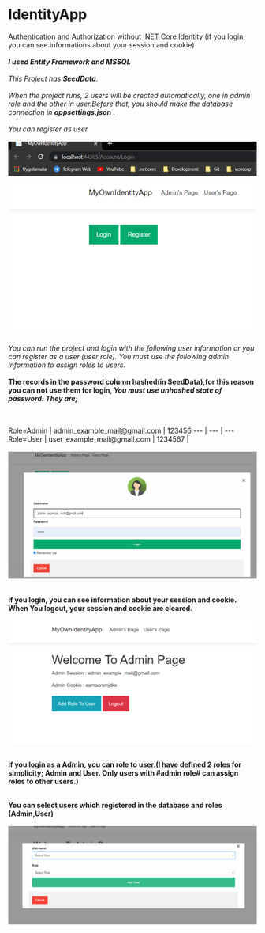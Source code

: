 # IdentityApp
Authentication and Authorization without .NET Core Identity (if you login, you can see informations about your session  and cookie)
<br/>
<br/>
***I used Entity Framework and MSSQL***
<br/>
<br/>
*This Project has **SeedData**.*
<br/>
<br/>
*When the project runs, 2 users will be created automatically, one in admin role and the other in user.Before that, you should make the database connection in **appsettings.json** .*
<br/>
<br/>
*You can register as user.*
<br/>
<br/>
<img src="ReadMeImages/1.PNG">
<br/>
<br/>
*You can run the project and login with the following user information or you can register as a user (user role). You must use the following admin information to assign roles to users.*
<br/>
<br/>
**The records in the password column hashed(in SeedData),for this reason you can not use them for login, ***You must use unhashed  state of password: They are;*****

<br/>
<br/>
Role=Admin | admin_example_mail@gmail.com | 123456
--- | --- | ---                  
Role=User | user_example_mail@gmail.com | 1234567 |
<br/>
<br/>
<img src="ReadMeImages/2.PNG">
<br/>
<br/>

**if you login, you can see information about your session  and cookie. When You logout, your session and cookie are cleared.**
<br/>
<br/>
<img src="ReadMeImages/3.PNG">
<br/>
<br/>

**if you login as a Admin, you can role to user.(I have defined 2 roles for simplicity; Admin and User. Only users with #admin role# can assign roles to other users.)**
<br/>
<br/>

**You can select users which registered in the database and roles (Admin,User)**
<br/>
<br/>
<img src="ReadMeImages/4.PNG">
